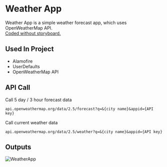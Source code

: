 # Weather App

Weather App is a simple weather forecast app, which uses OpenWeatherMap API.\
<ins>Coded without storyboard.</ins>

## Used In Project
- Alamofire 
- UserDefaults
- OpenWeatherMap API

## API Call
Call 5 day / 3 hour forecast data
``` 
api.openweathermap.org/data/2.5/forecast?q=&{city name}&appid={API key}
``` 
Call current weather data
``` 
api.openweathermap.org/data/2.5/weather?q=&{city name}&appid={API key}
``` 

## Outputs
![WeatherApp](https://user-images.githubusercontent.com/52280308/180295945-ca83a0af-d935-4d44-8b7e-bc9ca2600ba4.PNG)
